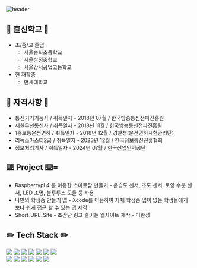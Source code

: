 ![header](https://capsule-render.vercel.app/api?type=soft&color=auto&height=150&section=header&text=MINSU_KANG&fontSize=70&animation=twinkling)



## 🏫 출신학교 🏫

- 초/중/고 졸업
  - 서울송화초등학교
  - 서울삼정중학교
  - 서울강서공업고등학교
- 현 재학중
  - 한세대학교

## 🔩 자격사항 🔩
- 통신기기기능사 / 취득일자 - 2018년 07월 / 한국방송통신전파진흥원
- 제한무선통신사 / 취득일자 - 2018년 11월 / 한국방송통신전파진흥원
- 1종보통운전면허 / 취득일자 - 2018년 12월 / 경찰청(운전면허시험관리단)
- 리눅스마스터2급 / 취득일자 - 2023년 12월 / 한국정보통신진흥협회
- 정보처리기사 / 취득일자 - 2024년 0?월 / 한국산업인력공단

## ⌨️ Project ⌨️=
- Raspberrypi 4 를 이용한 스마트팜 만들기 - 온습도 센서, 조도 센서, 토양 수분 센서, LED 조명, 블루투스 모듈 등 사용
- 나만의 학생증 만들기 앱 - Xcode를 이용하여 자체 학생증 앱이 없는 학생들에게 보다 쉽게 접근 할 수 있는 앱 제작
- Short_URL_Site - 초간단 링크 줄이는 웹사이트 제작 - 미완성

## ✏️ Tech Stack ✏️
<!-- <img src="https://img.shields.io/badge/아이콘이름-추천 색상?style=for-the-badge&logo=아이콘 이름&logoColor=white"> -->

  <img src="https://img.shields.io/badge/Python-3766AB?style=flat-square&logo=Python&logoColor=white"/></a> 
  <img src="https://img.shields.io/badge/Java-007396?style=flat-square&logo=Java&logoColor=white"/></a>
  <img src="https://img.shields.io/badge/C++-00599C?style=flat-square&logo=C%2B%2B&logoColor=white"/></a> 
  <img src="https://img.shields.io/badge/C-A8B9CC?style=flat-square&logo=C&logoColor=white"/></a>
  <img src="https://img.shields.io/badge/Javascript-ffb13b?style=flat-square&logo=javascript&logoColor=white"/></a>
  <img src="https://img.shields.io/badge/css-1572B6?style=flat-square&logo=css3&logoColor=white"/></a> 
  <img src="https://img.shields.io/badge/Go-11B48A?style=flat-square&logo=Go&logoColor=white"/></a> 
  <br>
  <img src="https://img.shields.io/badge/SpringBoot-6DB33F?style=flat-square&logo=Spring&logoColor=white"/></a>
  <img src="https://img.shields.io/badge/Django-092E20?style=flat-square&logo=Django&logoColor=white"/></a> 
  <img src="https://img.shields.io/badge/Mysql-E6B91E?style=flat-square&logo=MySql&logoColor=white"/></a>
  <img src="https://img.shields.io/badge/HyperledgerFabric-DB3552?style=flat-square&logo=Hulu&logoColor=white"/></a>
  <img src="https://img.shields.io/badge/aws-333664?style=flat-square&logo=amazon-aws&logoColor=white"/></a> 
  <img src="https://img.shields.io/badge/elasticsearch-005571?style=flat-square&logo=elasticsearch&logoColor=white"/></a>
